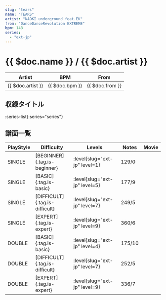 ```yaml
---
slug: "tears"
name: "TEARS"
artist: "NAOKI underground feat.EK"
from: "DanceDanceRevolution EXTREME"
bpm: 143
series:
  - "ext-jp"
---
```


# {{ $doc.name }} / {{ $doc.artist }}

|Artist|BPM|From|
|------|---|----|
|{{ $doc.artist }}|{{ $doc.bpm }}|{{ $doc.from }}|

## 収録タイトル

:series-list{:series="series"}

## 譜面一覧

|PlayStyle|Difficulty|Levels|Notes|Movie|
|---------|----------|------|-----|-----|
|SINGLE|[BEGINNER]{.tag.is-beginner}|<div class="field is-grouped is-grouped-multiline"> :level{slug="ext-jp" level=1}</div>|129/0||
|SINGLE|[BASIC]{.tag.is-basic}|<div class="field is-grouped is-grouped-multiline"> :level{slug="ext-jp" level=5}</div>|177/9||
|SINGLE|[DIFFICULT]{.tag.is-difficult}|<div class="field is-grouped is-grouped-multiline"> :level{slug="ext-jp" level=7}</div>|249/5||
|SINGLE|[EXPERT]{.tag.is-expert}|<div class="field is-grouped is-grouped-multiline"> :level{slug="ext-jp" level=9}</div>|360/6||
|DOUBLE|[BASIC]{.tag.is-basic}|<div class="field is-grouped is-grouped-multiline"> :level{slug="ext-jp" level=4}</div>|175/10||
|DOUBLE|[DIFFICULT]{.tag.is-difficult}|<div class="field is-grouped is-grouped-multiline"> :level{slug="ext-jp" level=7}</div>|252/5||
|DOUBLE|[EXPERT]{.tag.is-expert}|<div class="field is-grouped is-grouped-multiline"> :level{slug="ext-jp" level=9}</div>|336/7||
